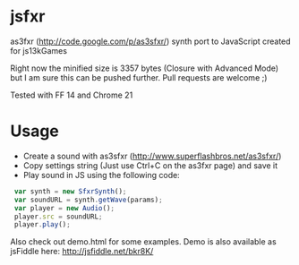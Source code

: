 jsfxr
=====

as3fxr (http://code.google.com/p/as3sfxr/) synth port to JavaScript created for js13kGames

Right now the minified size is 3357 bytes (Closure with Advanced Mode) but I am sure this can be pushed further. Pull requests are welcome ;)

Tested with FF 14 and Chrome 21

Usage
=====

 * Create a sound with as3sfxr (http://www.superflashbros.net/as3sfxr/)
 * Copy settings string (Just use Ctrl+C on the as3fxr page) and save it
 * Play sound in JS using the following code:

```javascript  
 var synth = new SfxrSynth();
 var soundURL = synth.getWave(params);
 var player = new Audio();
 player.src = soundURL;
 player.play();
```

 Also check out demo.html for some examples. Demo is also available as jsFiddle here: http://jsfiddle.net/bkr8K/
